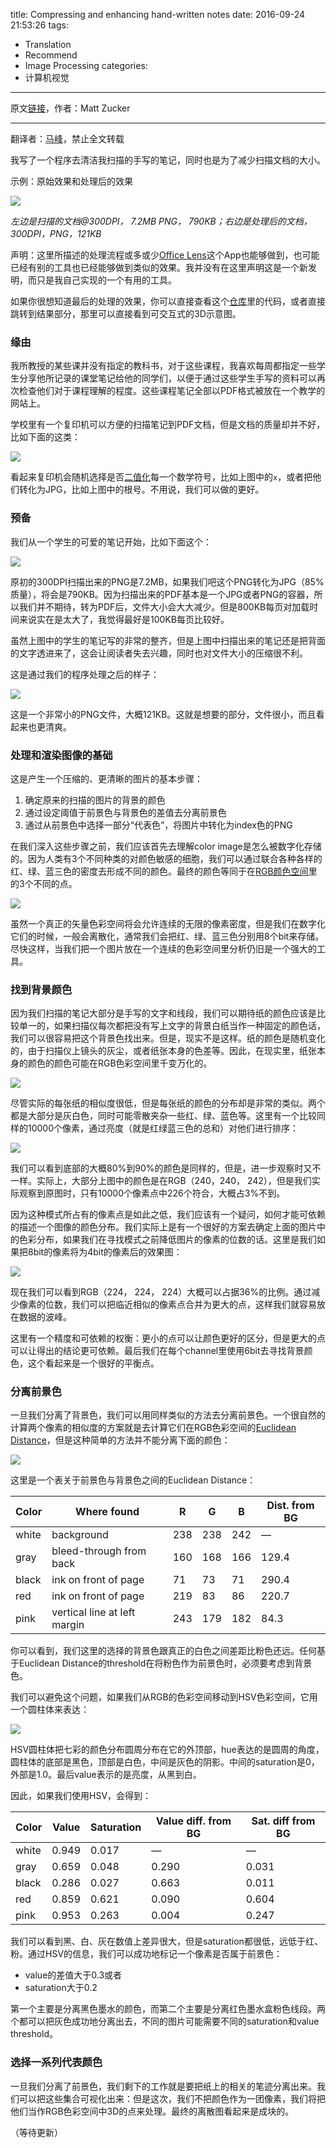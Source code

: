 title: Compressing and enhancing hand-written notes
date: 2016-09-24 21:53:26
tags:
- Translation
- Recommend
- Image Processing
categories:
- 计算机视觉
---

原文[链接](https://mzucker.github.io/2016/09/20/noteshrink.html)，作者：Matt Zucker

--------------------------------

翻译者：[马峰](http://m.imf.cc/)，禁止全文转载

我写了一个程序去清洁我扫描的手写的笔记，同时也是为了减少扫描文档的大小。

示例：原始效果和处理后的效果

![](https://mzucker.github.io/images/noteshrink/notesA1_comparison.png)

*左边是扫描的文档@300DPI， 7.2MB PNG， 790KB；右边是处理后的文档，300DPI，PNG，121KB*

声明：这里所描述的处理流程或多或少[Office Lens](https://blogs.office.com/2015/04/02/office-lens-comes-to-iphone-and-android/)这个App也能够做到，也可能已经有别的工具也已经能够做到类似的效果。我并没有在这里声明这是一个新发明，而只是我自己实现的一个有用的工具。

如果你很想知道最后的处理的效果，你可以直接查看这个[仓库](https://github.com/mzucker/noteshrink)里的代码，或者直接跳转到结果部分，那里可以直接看到可交互式的3D示意图。

### 缘由

我所教授的某些课并没有指定的教科书，对于这些课程，我喜欢每周都指定一些学生分享他所记录的课堂笔记给他的同学们，以便于通过这些学生手写的资料可以再次检查他们对于课程理解的程度。这些课程笔记全部以PDF格式被放在一个教学的网站上。

学校里有一个复印机可以方便的扫描笔记到PDF文档，但是文档的质量却并不好，比如下面的这类：

![](https://mzucker.github.io/images/noteshrink/copier_bad.png)

看起来复印机会随机选择是否[二值化](http://www.leptonica.com/binarization.html)每一个数学符号，比如上图中的`x`，或者把他们转化为JPG，比如上图中的根号。不用说，我们可以做的更好。

### 预备

我们从一个学生的可爱的笔记开始，比如下面这个：

![](https://mzucker.github.io/images/noteshrink/notesA1.jpg)

原初的300DPI扫描出来的PNG是7.2MB，如果我们吧这个PNG转化为JPG（85%质量），将会是790KB。因为扫描出来的PDF基本是一个JPG或者PNG的容器，所以我们并不期待，转为PDF后，文件大小会大大减少。但是800KB每页对加载时间来说实在是太大了，我觉得最好是100KB每页比较好。

虽然上图中的学生的笔记写的非常的整齐，但是上图中扫描出来的笔记还是把背面的文字透进来了，这会让阅读者失去兴趣，同时也对文件大小的压缩很不利。

这是通过我们的程序处理之后的样子：

![](https://mzucker.github.io/images/noteshrink/notesA1_output.png)

这是一个非常小的PNG文件，大概121KB。这就是想要的部分，文件很小，而且看起来也更清爽。

### 处理和渲染图像的基础

这是产生一个压缩的、更清晰的图片的基本步骤：
1. 确定原来的扫描的图片的背景的颜色
2. 通过设定阈值于前景色与背景色的差值去分离前景色
3. 通过从前景色中选择一部分“代表色”，将图片中转化为index色的PNG

在我们深入这些步骤之前，我们应该首先去理解color image是怎么被数字化存储的。因为人类有3个不同种类的对颜色敏感的细胞，我们可以通过联合各种各样的红、绿、蓝三色的密度去形成不同的颜色。最终的颜色等同于在[RGB颜色空间](https://en.wikipedia.org/wiki/RGB_color_space)里的3个不同的点。

![](https://mzucker.github.io/images/noteshrink/RGB_color_cube.svg)

虽然一个真正的矢量色彩空间将会允许连续的无限的像素密度，但是我们在数字化它们的时候，一般会离散化，通常我们会把红、绿、蓝三色分别用8个bit来存储。尽快这样，当我们把一个图片放在一个连续的色彩空间里分析仍旧是一个强大的工具。

### 找到背景颜色

因为我们扫描的笔记大部分是手写的文字和线段，我们可以期待纸的颜色应该是比较单一的，如果扫描仪每次都把没有写上文字的背景白纸当作一种固定的颜色话，我们可以很容易把这个背景色找出来。但是，现实不是这样。纸的颜色是随机变化的，由于扫描仪上镜头的灰尘，或者纸张本身的色差等。因此，在现实里，纸张本身的颜色的颜色可能在RGB色彩空间里千变万化的。

![](https://mzucker.github.io/images/noteshrink/notesA1_samples_raw.png)

尽管实际的每张纸的相似度很低，但是每张纸的颜色的分布却是非常的类似。两个都是大部分是灰白色，同时可能零散夹杂一些红、绿、蓝色等。这里有一个比较同样的10000个像素，通过亮度（就是红绿蓝三色的总和）对他们进行排序：

![](https://mzucker.github.io/images/noteshrink/notesA1_samples_sorted.png)

我们可以看到底部的大概80%到90%的颜色是同样的，但是，进一步观察时又不一样。实际上，大部分上图中的颜色是在RGB（240，240， 242），但是我们实际观察到原图时，只有10000个像素点中226个符合，大概占3%不到。

因为这种模式所占有的像素点是如此之低，我们应该有一个疑问，如何才能可依赖的描述一个图像的颜色分布。我们实际上是有一个很好的方案去确定上面的图片中的色彩分布，如果我们在寻找模式之前降低图片的像素的位数的话。这里是我们如果把8bit的像素将为4bit的像素后的效果图：

![](https://mzucker.github.io/images/noteshrink/notesA1_samples_sorted_4bit.png)

现在我们可以看到RGB（224， 224， 224）大概可以占据36%的比例。通过减少像素的位数，我们可以把临近相似的像素点合并为更大的点，这样我们就容易放在数据的波峰。

这里有一个精度和可依赖的权衡：更小的点可以让颜色更好的区分，但是更大的点可以让得出的结论更可依赖。最后我们在每个channel里使用6bit去寻找背景颜色，这个看起来是一个很好的平衡点。

### 分离前景色

一旦我们分离了背景色，我们可以用同样类似的方法去分离前景色。一个很自然的计算两个像素的相似度的方案就是去计算它们在RGB色彩空间的[Euclidean Distance](https://en.wikipedia.org/wiki/Euclidean_distance)，但是这种简单的方法并不能分离下面的颜色：

![](https://mzucker.github.io/images/noteshrink/colors.svg)

这里是一个表关于前景色与背景色之间的Euclidean Distance：

|Color|Where found|R|G|B|Dist. from BG|
|------|--------|-----|-------|------|--------|
|white|background|238|238|242|—|
|gray|bleed-through from back|160|168|166|129.4|
|black|ink on front of page|71|73|71|290.4|
|red|ink on front of page|219|83|86|220.7|
|pink|vertical line at left margin|243|179|182|84.3|

你可以看到，我们这里的选择的背景色跟真正的白色之间差距比粉色还远。任何基于Euclidean Distance的threshold在将粉色作为前景色时，必须要考虑到背景色。

我们可以避免这个问题，如果我们从RGB的色彩空间移动到HSV色彩空间，它用一个圆柱体来表达：

![](https://mzucker.github.io/images/noteshrink/hsv.png)

HSV圆柱体把七彩的颜色分布圆周分布在它的外顶部，hue表达的是圆周的角度，圆柱体的底部是黑色，顶部是白色，中间是灰色的阴影。中间的saturation是0，外部是1.0。最后value表示的是亮度，从黑到白。

因此，如果我们使用HSV，会得到：


|Color|Value|Saturation|Value diff. from BG|Sat. diff from BG|
|------|--------|------------|-----------------|-----------------|
|white|0.949|0.017|—|—|
|gray|0.659|0.048|0.290|0.031|
|black|0.286|0.027|0.663|0.011|
|red|0.859|0.621|0.090|0.604|
|pink|0.953|0.263|0.004|0.247|


我们可以看到黑、白、灰在数值上差异很大，但是saturation都很低，远低于红、粉。通过HSV的信息，我们可以成功地标记一个像素是否属于前景色：

- value的差值大于0.3或者
- saturation大于0.2

第一个主要是分离黑色墨水的颜色，而第二个主要是分离红色墨水盒粉色线段。两个都可以把灰色成功地分离出去，不同的图片可能需要不同的saturation和value threshold。

### 选择一系列代表颜色

一旦我们分离了前景色，我们剩下的工作就是要把纸上的相关的笔迹分离出来。我们可以把这些集合可视化出来：但是这次，我们不把颜色作为一团像素，我们将把他们当作RGB色彩空间中3D的点来处理。最终的离散图看起来是成块的。

（等待更新）

